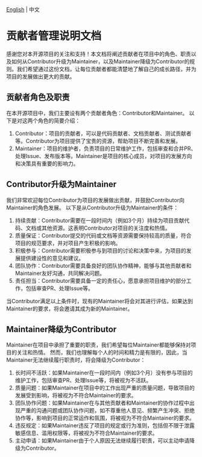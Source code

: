 [English](CONTRIBUTORS.md) | 中文

# 贡献者管理说明文档

感谢您对本开源项目的关注和支持！本文档将阐述贡献者在项目中的角色、职责以及如何从Contributor升级为Maintainer，以及Maintainer降级为Contributor的规则。我们希望通过这份文档，让每位贡献者都能清楚地了解自己的成长路径，并为项目的发展做出更大的贡献。

## 贡献者角色及职责

在本开源项目中，我们主要设有两个贡献者角色：Contributor和Maintainer。
以下是对这两个角色的简要介绍：

1. Contributor：项目的贡献者，可以是代码贡献者、文档贡献者、测试贡献者等。Contributor为项目提供了宝贵的资源，帮助项目不断完善和发展。
2. Maintainer：项目的维护者，负责项目的日常维护工作，包括审查和合并PR、处理Issue、发布版本等。Maintainer是项目的核心成员，对项目的发展方向和决策具有重要的影响力。

## Contributor升级为Maintainer

我们非常欢迎每位Contributor为项目的发展做出贡献，并鼓励Contributor向Maintainer的角色发展。
以下是从Contributor升级为Maintainer的条件：

1. 持续贡献：Contributor需要在一段时间内（例如3个月）持续为项目贡献代码、文档或其他资源。这表明Contributor对项目的关注度和热情。
2. 质量保证：Contributor提交的代码或文档等资源需要保持较高的质量，符合项目的规范要求，并对项目产生积极的影响。
3. 积极参与：Contributor需要积极参与到项目的讨论和决策中来，为项目的发展提供建设性的意见和建议。
4. 团队协作：Contributor需要具备良好的团队协作精神，能够与其他贡献者和Maintainer友好沟通，共同解决问题。
5. 责任担当：Contributor需要具备一定的责任心，愿意承担项目维护的部分工作，包括审查PR、处理Issue等。

当Contributor满足以上条件时，现有的Maintainer将会对其进行评估，如果达到Maintainer的要求，将会邀请其成为新的Maintainer。

## Maintainer降级为Contributor

Maintainer在项目中承担了重要的职责，我们希望每位Maintainer都能够保持对项目的关注和热情。
然而，我们也理解每个人的时间和精力是有限的，因此，当Maintainer无法继续履行职责时，将会降级为Contributor：

1. 长时间不活跃：如果Maintainer在一段时间内（例如3个月）没有参与项目的维护工作，包括审查PR、处理Issue等，将被视为不活跃。
2. 质量问题：如果Maintainer在项目中的工作出现严重的质量问题，导致项目的发展受到影响，将被视为不符合Maintainer的要求。
3. 团队协作问题：如果Maintainer在与其他贡献者和Maintainer的协作过程中出现严重的沟通问题或团队协作问题，如不尊重他人意见、频繁产生冲突、拒绝协作等，影响到项目的正常运作和氛围，将被视为不符合Maintainer的要求。
4. 违反规定：如果Maintainer违反了项目的规定或行为准则，包括但不限于泄露敏感信息、滥用权限等，将被视为不符合Maintainer的要求。
5. 主动申请：如果Maintainer由于个人原因无法继续履行职责，可以主动申请降级为Contributor。
